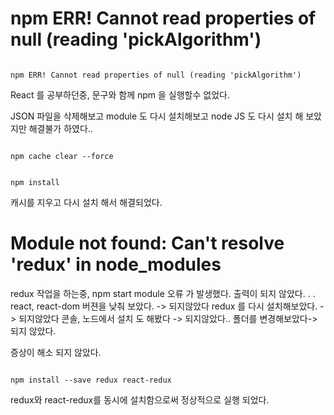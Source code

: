 # npm ERR! Cannot read properties of null (reading 'pickAlgorithm')


<code>
npm ERR! Cannot read properties of null (reading 'pickAlgorithm')
</code>


React 를 공부하던중,
문구와 함께 npm 을 실행할수 없었다. 

JSON 파일을 삭제해보고 module 도 다시 설치해보고 node JS 도 다시 설치 해 보았지만 해결불가 하였다..

<code>
npm cache clear --force
  
npm install
</code>

캐시를 지우고 다시 설치 해서 해결되었다.



# Module not found: Can't resolve 'redux' in node_modules

redux 작업을 하는중, 
npm start module 오류 가 발생했다. 출력이 되지 않았다. . .
react, react-dom 버젼을 낮춰 보았다. -> 되지않았다
redux 를 다시 설치해보았다. -> 되지않았다
콘솔, 노드에서 설치 도 해봤다 -> 되지않았다..
폴더를 변경해보았다-> 되지 않았다.

증상이 해소 되지 않았다.

<code>
npm install --save redux react-redux
</code>  

redux와 react-redux를 동시에 설치함으로써 
정상적으로 실행 되었다.



